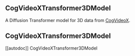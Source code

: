 <!--Copyright 2024 The HuggingFace Team. All rights reserved.

Licensed under the Apache License, Version 2.0 (the "License"); you may not use this file except in compliance with
the License. You may obtain a copy of the License at

http://www.apache.org/licenses/LICENSE-2.0

Unless required by applicable law or agreed to in writing, software distributed under the License is distributed on
an "AS IS" BASIS, WITHOUT WARRANTIES OR CONDITIONS OF ANY KIND, either express or implied. See the License for the
specific language governing permissions and limitations under the License. -->

## CogVideoXTransformer3DModel

A Diffusion Transformer model for 3D data from [CogVideoX](https://github.com/THUDM/CogVideoX).

## CogVideoXTransformer3DModel

[[autodoc]] CogVideoXTransformer3DModel
